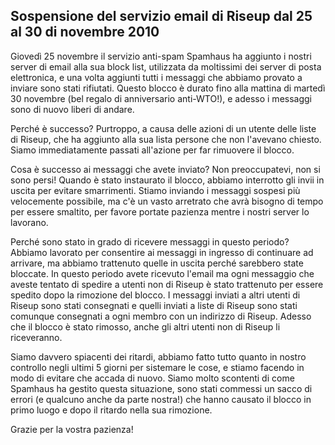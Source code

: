 ## Sospensione del servizio email di Riseup dal 25 al 30 di novembre 2010

Giovedì 25 novembre il servizio anti-spam Spamhaus ha aggiunto i nostri server di email alla sua block list, utilizzata da moltissimi dei server di posta elettronica, e una volta aggiunti tutti i messaggi che abbiamo provato a inviare sono stati rifiutati. Questo blocco è durato fino alla mattina di martedì 30 novembre (bel regalo di anniversario anti-WTO!), e adesso i messaggi sono di nuovo liberi di andare.

Perché è successo? Purtroppo, a causa delle azioni di un utente delle liste di Riseup, che ha aggiunto alla sua lista persone che non l'avevano chiesto. Siamo immediatamente passati all'azione per far rimuovere il blocco.

Cosa è successo ai messaggi che avete inviato? Non preoccupatevi, non si sono persi! Quando è stato instaurato il blocco, abbiamo interrotto gli invii in uscita per evitare smarrimenti. Stiamo inviando i messaggi sospesi più velocemente possibile, ma c'è un vasto arretrato che avrà bisogno di tempo per essere smaltito, per favore portate pazienza mentre i nostri server lo lavorano.

Perché sono stato in grado di ricevere messaggi in questo periodo? Abbiamo lavorato per consentire ai messaggi in ingresso di continuare ad arrivare, ma abbiamo trattenuto quelle in uscita perché sarebbero state bloccate. In questo periodo avete ricevuto l'email ma ogni messaggio che aveste tentato di spedire a utenti non di Riseup è stato trattenuto per essere spedito dopo la rimozione del blocco. I messaggi inviati a altri utenti di Riseup sono stati consegnati e quelli inviati a liste di Riseup sono stati comunque consegnati a ogni membro con un indirizzo di Riseup. Adesso che il blocco è stato rimosso, anche gli altri utenti non di Riseup li riceveranno.

Siamo davvero spiacenti dei ritardi, abbiamo fatto tutto quanto in nostro controllo negli ultimi 5 giorni per sistemare le cose, e stiamo facendo in modo di evitare che accada di nuovo. Siamo molto scontenti di come Spamhaus ha gestito questa situazione, sono stati commessi un sacco di errori (e qualcuno anche da parte nostra!) che hanno causato il blocco in primo luogo e dopo il ritardo nella sua rimozione.

Grazie per la vostra pazienza!
